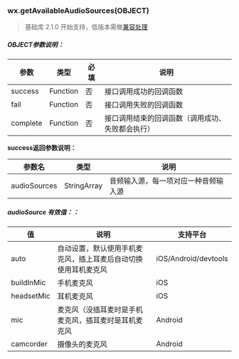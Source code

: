 <!-- https://developers.weixin.qq.com/miniprogram/dev/api/getAvailableAudioSources.html -->

### wx.getAvailableAudioSources(OBJECT)

> 基础库 2.1.0 开始支持，低版本需做[兼容处理](https://developers.weixin.qq.com/miniprogram/dev/framework/compatibility.html)

##### OBJECT参数说明：

  参数       |  类型       |  必填 |  说明                       
-------------|-------------|-------|-----------------------------
  success    |  Function   |  否   |  接口调用成功的回调函数     
  fail       |  Function   |  否   |  接口调用失败的回调函数     
  complete   |  Function   |  否   |接口调用结束的回调函数（调用成功、失败都会执行）

**success返回参数说明：**

  参数名         |  类型          |  说明                 
-----------------|----------------|-----------------------
  audioSources   |  StringArray   |音频输入源，每一项对应一种音频输入源

##### audioSource 有效值：：

  值           |  说明                              |  支持平台               
---------------|------------------------------------|-------------------------
  auto         |自动设置，默认使用手机麦克风，插上耳麦后自动切换使用耳机麦克风|  iOS/Android/devtools   
  buildInMic   |  手机麦克风                        |  iOS                    
  headsetMic   |  耳机麦克风                        |  iOS                    
  mic          |麦克风（没插耳麦时是手机麦克风，插耳麦时是耳机麦克风|  Android                
  camcorder    |  摄像头的麦克风                    |  Android                
